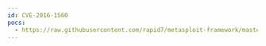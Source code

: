 ```yaml
---
id: CVE-2016-1560
pocs:
  - https://raw.githubusercontent.com/rapid7/metasploit-framework/master/modules/exploits/linux/ssh/exagrid_known_privkey.rb
---
```

